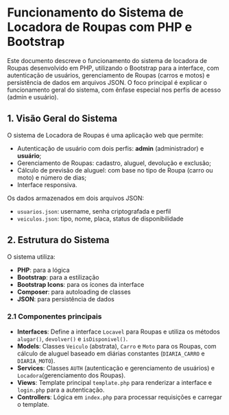 # Funcionamento do Sistema de Locadora de Roupas com PHP e Bootstrap

Este documento descreve o funcionamento do sistema de locadora de Roupas desenvolvido em PHP, utilizando o Bootstrap para a interface, com autenticação de usuários, gerenciamento de Roupas (carros e motos) e persistência de dados em arquivos JSON. O foco principal é explicar o funcionamento geral do sistema, com ênfase especial nos perfis de acesso (admin e usuário).

## 1. Visão Geral do Sistema

O sistema de Locadora de Roupas é uma aplicação web que permite:
- Autenticação de usuário com dois perfis: **admin** (administrador) e **usuário**;
- Gerenciamento de Roupas: cadastro, aluguel, devolução e exclusão;
- Cálculo de previsão de aluguel: com base no tipo de Roupa (carro ou moto) e número de dias;
- Interface responsiva.

Os dados armazenados em dois arquivos JSON:
- `usuarios.json`: username, senha criptografada e perfil
- `veiculos.json`: tipo, nome, placa, status de disponibilidade

## 2. Estrutura do Sistema
O sistema utiliza:
- **PHP**: para a lógica
- **Bootstrap**: para a estilização
- **Bootstrap Icons**: para os ícones da interface
- **Composer**: para autoloading de classes
- **JSON**: para persistência de dados

### 2.1 Componentes principais
- **Interfaces**: Define a interface `Locavel` para Roupas e utiliza os métodos `alugar()`, `devolver()` e `isDisponivel()`.
- **Models**: Classes `Veiculo` (abstrata), `Carro` e `Moto` para os Roupas, com cálculo de aluguel baseado em diárias constantes (`DIARIA_CARRO` e `DIARIA_MOTO`).
- **Services**: Classes `AUTH` (autenticação e gerenciamento de usuários) e `Locadora`(gerenciamento dos Roupas).
- **Views**: Template principal `template.php` para renderizar a interface e `login.php` para a autenticação.
- **Controllers**: Lógica em `index.php` para processar requisições e carregar o template.